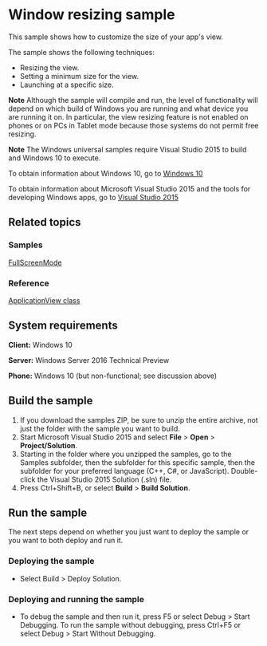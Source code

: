﻿<!---
  category: ControlsLayoutAndText
--->

# Window resizing sample

This sample shows how to customize the size of your app's view.

The sample shows the following techniques:

- Resizing the view.
- Setting a minimum size for the view.
- Launching at a specific size.

**Note** Although the sample will compile and run, the level of functionality will depend on which build of Windows you are running and what device you are running it on.
In particular, the view resizing feature is not enabled on phones or on PCs in Tablet mode because those systems do not permit free resizing.

**Note** The Windows universal samples require Visual Studio 2015 to build and Windows 10 to execute.
 
To obtain information about Windows 10, go to [Windows 10](http://go.microsoft.com/fwlink/?LinkID=532421)

To obtain information about Microsoft Visual Studio 2015 and the tools for developing Windows apps, go to [Visual Studio 2015](http://go.microsoft.com/fwlink/?LinkID=532422)

## Related topics

### Samples

[FullScreenMode](/Samples/FullScreenMode)

### Reference

[ApplicationView class](https://msdn.microsoft.com/en-us/library/windows/apps/windows.ui.viewmanagement.applicationview.aspx)

## System requirements

**Client:** Windows 10

**Server:** Windows Server 2016 Technical Preview

**Phone:** Windows 10 (but non-functional; see discussion above)

## Build the sample

1. If you download the samples ZIP, be sure to unzip the entire archive, not just the folder with the sample you want to build. 
2. Start Microsoft Visual Studio 2015 and select **File** \> **Open** \> **Project/Solution**.
3. Starting in the folder where you unzipped the samples, go to the Samples subfolder, then the subfolder for this specific sample, then the subfolder for your preferred language (C++, C#, or JavaScript). Double-click the Visual Studio 2015 Solution (.sln) file.
4. Press Ctrl+Shift+B, or select **Build** \> **Build Solution**.

## Run the sample

The next steps depend on whether you just want to deploy the sample or you want to both deploy and run it.

### Deploying the sample

- Select Build > Deploy Solution. 

### Deploying and running the sample

- To debug the sample and then run it, press F5 or select Debug >  Start Debugging. To run the sample without debugging, press Ctrl+F5 or select Debug > Start Without Debugging. 
